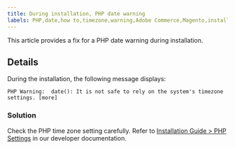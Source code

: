 ```yaml
---
title: During installation, PHP date warning
labels: PHP,date,how to,timezone,warning,Adobe Commerce,Magento,installation,Adobe Commerce
---
```


This article provides a fix for a PHP date warning during installation.

<h2 id="details">Details</h2>

During the installation, the following message displays:

```text
PHP Warning:  date(): It is not safe to rely on the system's timezone settings. [more]
```

<h3 id="solution">Solution</h3>

Check the PHP time zone setting carefully. Refer to [Installation Guide > PHP Settings](https://devdocs.magento.com/guides/v2.3/install-gde/prereq/php-settings.html) in our developer documentation.

